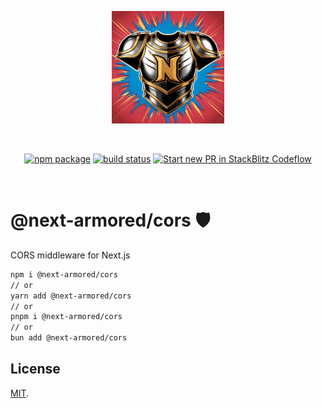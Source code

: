 <p align="center">
  <a 
  href="https://raw.githubusercontent.com/marek-e/next-armored/master/assets/N-armor.jpg" target="_blank" rel="noopener noreferrer">
    <img width="180" src="https://raw.githubusercontent.com/marek-e/next-armored/master/assets/N-armor.jpg" alt="next-armored logo">
  </a>
</p>
<br/>
<p align="center">
  <a href="https://npmjs.com/package/@next-armored/cors"><img src="https://img.shields.io/npm/v/@next-armored/cors.svg" alt="npm package"></a>
  <a href="https://github.com/mareke/next-armored/actions/workflows/ci.yml"><img src="https://github.com/mareke/next-armored/actions/workflows/ci.yml/badge.svg?branch=master" alt="build status"></a>
  <a href="https://pr.new/mareke/next-armored"><img src="https://developer.stackblitz.com/img/start_pr_dark_small.svg" alt="Start new PR in StackBlitz Codeflow"></a>
</p>
<br/>

# @next-armored/cors 🛡️

CORS middleware for Next.js

```bash
npm i @next-armored/cors
// or
yarn add @next-armored/cors
// or
pnpm i @next-armored/cors
// or
bun add @next-armored/cors
```

## License

[MIT](LICENSE).
